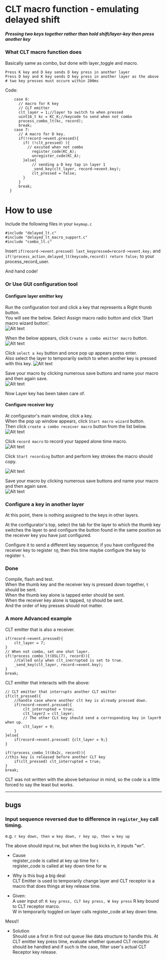 # CLT macro function - emulating delayed shift  
##### Pressing two keys together rather than hold shift/layer-key then press another key


### What CLT macro function does  
Basically same as combo, but done with layer_toggle and macro. 

    Press K key and D key sends D key press in another layer
    Press D key and K key sends D key press in another layer as the above  
    # two key presses must occure within 200ms
    
Code:  
    
        case 6:
          // macro for K key
          // CLT emitter
          clt_layer = 1;//layer to switch to when pressed
          uint16_t kc = KC_K;//keycode to send when not combo 
          process_combo_lt(kc, record);
          break;
        case 7:
          // A macro for D key.
          if(!record->event.pressed){
            if( (!clt_pressed) ){
              // excuted when not combo
                register_code(KC_A);
                unregister_code(KC_A);
            }else{
                // sending a D key tap in layer 1
                _send_key(clt_layer, record->event.key);
                clt_pressed = false;
            }
          }
          break;
      }
    
  

# How to use  
Include the following files in your `keymap.c`  

    #include "delayed_lt.c"
    #include "delayed_lt_macro_support.c"
    #include "combo_lt.c"
    
Insert `if(record->event.pressed) last_keypressed=record->event.key;` and ` if(!process_action_delayed_lt(keycode,record)) return false;` to your process_record_user.  
    
And hand code!  

### Or Use GUI configuration tool

#### Configure layer emitter key
Run the configuration tool and click a key that represents a Right thumb button.   
You will see the below.
Select Assign macro radio button and click 'Start macro wizard button'.   
![Alt text](key_configurator.png?raw=false "Key configurator")    
  
When the below appears, click `Create a combo emitter macro` button.   
![Alt text](macro_wizard.png?raw=false "Key configurator")    
  
  
Click `select a key` button and once pop up appears press enter.  
Also select the layer to temporarily switch to when another key is 
pressed with this key.
![Alt text](clt_emitter_config.png?raw=false "Key configurator")     
    
Save your macro by clicking numerous save buttons and name your macro and then 
again save.    
![Alt text](key_configurator.png?raw=false "Key configurator")    


Now Layer key has been taken care of.


#### Configure receiver key
At configurator's main window, click a key.   
When the pop up window appears, click `Start macro wizard` button.  
Then click `create a combo receiver macro` button from the list below. 
![Alt text](macro_wizard.png?raw=false "Key configurator")    

Click `record macro` to record your tapped alone time macro.    
![Alt text](clt_receiver_config.png?raw=false "Key configurator")      
  
Click `Start recording` button and perform key strokes the macro should copy.
    
![Alt text](macro_recorder.png?raw=false "Key configurator")    
  
Save your macro by clicking numerous save buttons and name your macro and then 
again save.    
![Alt text](key_configurator.png?raw=true "Key configurator")    


### Configure a key in another layer 
At this point, there is nothing assigned to the keys in other layers.  
  
At the configurator's top, select the tab for the layer to which 
the thumb key switches the layer to and configure the button found 
in the same position as the receiver key you have just configured.  
  
Configure it to send a different key sequence; if you have 
configured the receiver key to register `t@`, then this time maybe 
configure the key to register `t`.  
  
   
### Done  
Compile, flash and test.  
When the thumb key and the receiver key is pressed down together, `t` should be sent.   
When the thumb key alone is tapped enter should be sent.  
When the receiver key alone is tapped, `t@` should be sent.   
And the order of key presses should not matter.  


### A more Advanced example

CLT emitter that is also a receiver.
    
    if(record->event.pressed){
        clt_layer = 7;
    }
    // When not combo, set one shot layer.
    if(!process_combo_lt(OSL(7), record)){
        //Called only when clt_inerrupted is set to true.
        _send_key(clt_layer, record->event.key);
    }
    break;
    
    
CLT emitter that interacts with the above:  

    // CLT emitter that interrupts another CLT emitter  
    if(clt_pressed){
        //handle case where another clt key is already pressed down.
        if(record->event.pressed){
            clt_interrupted = true;
            clt_layer2 = clt_layer;
            // The other CLt key should send a corresponding key in layer9 when up.
            clt_layer = 9;
        }
    }else{
        if(record->event.pressed) {clt_layer = 9;}
    }

    if(!process_combo_lt(0x2c, record)){
    //this key is released before another CLT key
        if(clt_pressed) clt_interrupted = true;
    }
    break;


CLT was not written with the above behaviour in mind, so the code is a little 
forced to say the least but works.
  

******
## bugs  

### Input sequence reversed due to difference in `register_key` call timing.  
e.g. `r key down, then w key down, r key up, then w key up`  
  
The above should input rw, but when the bug kicks in, it inputs "wr".  
+ Cause  
register_code is called at key up time for r.  
register_code is called at key down time for w.  
  
+ Why is this bug a big deal  
CLT Emitter is used to temporarily change layer and CLT receptor is a macro that does things at key release time.  
+ Given:  
A user input of: `R key press, CLT key press, W key press`
R key bound to CLT receptor marco.  
W in temporarily toggled on layer calls register_code at key down time.  
  
Mess!!  

+ Solution  
Should use a first in first out queue like data structure to handle this.
At CLT emitter key press time, evaluate whether queued CLT receptor should be handled and if such is the case, filter user's actual CLT Receptor key release.
  



